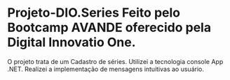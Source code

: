 # Projeto-DIO.Series Feito pelo Bootcamp AVANDE oferecido pela Digital Innovatio One. 
O projeto trata de um Cadastro de séries.
Utilizei a tecnologia console App .NET.
Realizei a implementação de mensagens intuitivas ao usuário.
